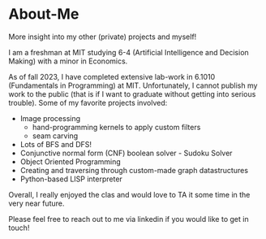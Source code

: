 # About-Me
More insight into my other (private) projects and myself!

I am a freshman at MIT studying 6-4 (Artificial Intelligence and Decision Making) with a minor in Economics. 

As of fall 2023, I have completed extensive lab-work in 6.1010 (Fundamentals in Programming) at MIT. Unfortunately, I cannot publish my work to the public (that is if I want to graduate without getting into serious trouble). Some of my favorite projects involved:

* Image processing
  * hand-programming kernels to apply custom filters
  * seam carving
* Lots of BFS and DFS!
* Conjunctive normal form (CNF) boolean solver - Sudoku Solver
* Object Oriented Programming
* Creating and traversing through custom-made graph datastructures
* Python-based LISP interpreter

Overall, I really enjoyed the clas and would love to TA it some time in the very near future.

Please feel free to reach out to me via linkedin if you would like to get in touch!
